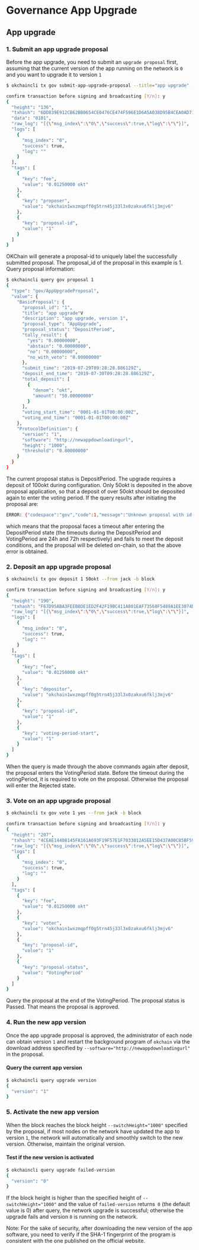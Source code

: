 # Governance App Upgrade

## App upgrade
### 1. Submit an app upgrade proposal
Before the app upgrade, you need to submit an `upgrade proposal` first, assuming that the current version of the app running on the network is  `0` and you want to upgrade it to version `1`
```sh
$ okchaincli tx gov submit-app-upgrade-proposal --title="app upgrade" --description="app upgrade, version 1" --deposit="50okt" --version=1 --software="http://newappdownloadingurl" --switchHeight="1000" --threshold="0.8" --type="AppUpgrade" --from jack -b block

confirm transaction before signing and broadcasting [Y/n]: y
{
  "height": "136",
  "txhash": "6DD839E912CB62BB0654CE0476CE474F596E1D6A5A038D95B4CEA0AD71463841",
  "data": "0101",
  "raw_log": "[{\"msg_index\":\"0\",\"success\":true,\"log\":\"\"}]",
  "logs": [
    {
      "msg_index": "0",
      "success": true,
      "log": ""
    }
  ],
  "tags": [
    {
      "key": "fee",
      "value": "0.01250000 okt"
    },
    {
      "key": "proposer",
      "value": "okchain1wxzmqpff0g5trn45j33l3x0zakxu6fklj3mjv6"
    },
    {
      "key": "proposal-id",
      "value": "1"
    }
  ]
}
```
OKChain will generate a proposal-id to uniquely label the successfully submitted proposal. The proposal_id of the proposal in this example is 1. Query proposal information:
```sh
$ okchaincli query gov proposal 1
{
  "type": "gov/AppUpgradeProposal",
  "value": {
    "BasicProposal": {
      "proposal_id": "1",
      "title": "app upgrade"V
      "description": "app upgrade, version 1",
      "proposal_type": "AppUpgrade",
      "proposal_status": "DepositPeriod",
      "tally_result": {
        "yes": "0.00000000",
        "abstain": "0.00000000",
        "no": "0.00000000",
        "no_with_veto": "0.00000000"
      },
      "submit_time": "2019-07-29T09:28:28.886129Z",
      "deposit_end_time": "2019-07-30T09:28:28.886129Z",
      "total_deposit": [
        {
          "denom": "okt",
          "amount": "50.00000000"
        }
      ],
      "voting_start_time": "0001-01-01T00:00:00Z",
      "voting_end_time": "0001-01-01T00:00:00Z"
    },
    "ProtocolDefinition": {
      "version": "1",
      "software": "http://newappdownloadingurl",
      "height": "1000",
      "threshold": "0.80000000"
    }
  }
}
```
The current proposal status is DepositPeriod. The upgrade requires a deposit of 100okt during configuration. Only 50okt is deposited in the above proposal application, so that a deposit of over 50okt should be deposited again to enter the voting period. If the query results after initiating the proposal are:
```sh
ERROR: {"codespace":"gov","code":1,"message":"Unknown proposal with id 1"}
```
which means that the proposal faces a timeout after entering the DepositPeriod state (the timeouts during the DepositPeriod and VotingPeriod are 24h and 72h respectively) and fails to meet the deposit conditions, and the proposal will be deleted on-chain, so that the above error is obtained.
### 2. Deposit an app upgrade proposal
```sh
$ okchaincli tx gov deposit 1 50okt --from jack -b block

confirm transaction before signing and broadcasting [Y/n]: y
{
  "height": "190",
  "txhash": "F67D95ABA3FEEB8DE1ED2F42F19BC411A801EAF73568F5489A1EE3074D709C1C",
  "raw_log": "[{\"msg_index\":\"0\",\"success\":true,\"log\":\"\"}]",
  "logs": [
    {
      "msg_index": "0",
      "success": true,
      "log": ""
    }
  ],
  "tags": [
    {
      "key": "fee",
      "value": "0.01250000 okt"
    },
    {
      "key": "depositor",
      "value": "okchain1wxzmqpff0g5trn45j33l3x0zakxu6fklj3mjv6"
    },
    {
      "key": "proposal-id",
      "value": "1"
    },
    {
      "key": "voting-period-start",
      "value": "1"
    }
  ]
}
```
When the query is made through the above commands again after deposit, the proposal enters the VotingPeriod state. Before the timeout during the votingPeriod, it is required to vote on the proposal. Otherwise the proposal will enter the Rejected state.

### 3. Vote on an app upgrade proposal
```sh
$ okchaincli tx gov vote 1 yes --from jack -b block

confirm transaction before signing and broadcasting [Y/n]: y
{
  "height": "207",
  "txhash": "4CEAE14408145FA161A693F19F57E1F7033012A5EE15D437A00C85BF59B1A419",
  "raw_log": "[{\"msg_index\":\"0\",\"success\":true,\"log\":\"\"}]",
  "logs": [
    {
      "msg_index": "0",
      "success": true,
      "log": ""
    }
  ],
  "tags": [
    {
      "key": "fee",
      "value": "0.01250000 okt"
    },
    {
      "key": "voter",
      "value": "okchain1wxzmqpff0g5trn45j33l3x0zakxu6fklj3mjv6"
    },
    {
      "key": "proposal-id",
      "value": "1"
    },
    {
      "key": "proposal-status",
      "value": "VotingPeriod"
    }
  ]
}
```
Query the proposal at the end of the VotingPeriod. The proposal status is Passed. That means the proposal is approved.

### 4. Run the new app version
Once the app upgrade proposal is approved, the administrator of each node can obtain version `1` and restart the background program of `okchain` via the download address specified by `--software="http://newappdownloadingurl"` in the proposal.
#### Query the current app version
```sh
$ okchaincli query upgrade version
{
  "version": "1"
}
```
### 5. Activate the new app version
When the block reaches the block height `--switchHeight="1000"` specified by the proposal, if most nodes on the network have updated the app to version `1`, the network will automatically and smoothly switch to the new version. Otherwise, maintain the original version.
#### Test if the new version is activated
```sh
$ okchaincli query upgrade failed-version
{
  "version": "0"
}
```
If the block height is higher than the specified height of `--switchHeight="1000"` and the value of `failed-version` returns` 0` (the default value is 0) after query, the network upgrade is successful; otherwise the upgrade fails and version `0` is running on the network.

Note: For the sake of security, after downloading the new version of the app software, you need to verify if the SHA-1 fingerprint of the program is consistent with the one published on the official website.

